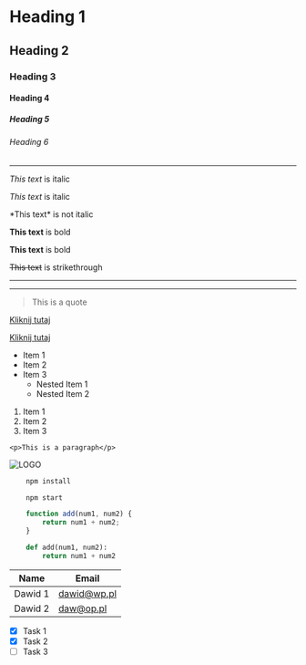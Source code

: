 <!-- Nagłówki -->
# Heading 1
## Heading 2
### Heading 3
#### Heading 4
##### Heading 5
###### Heading 6

---

<!-- Pochylenie -->
*This text* is italic

_This text_ is italic

\*This text\* is not italic <!-- Pisanie znaków zarezerwowanych -->

<!-- Pogrubienie -->
**This text** is bold

__This text__ is bold

<!-- Przekreślenie -->
~~This text~~ is strikethrough

<!-- Pozioma linia -->
---
___

<!-- Wyróżnienie -->
> This is a quote

<!-- Link -->
[Kliknij tutaj](https://kliknij.pl)

[Kliknij tutaj](https://kliknij.pl "Wyświetlana nazwa")

<!-- UL -->
* Item 1
* Item 2
* Item 3
	* Nested Item 1
	* Nested Item 2

<!-- OL -->
1. Item 1
1. Item 2
1. Item 3

<!-- Code Block w lini -->
`<p>This is a paragraph</p>`

<!-- Obrazek -->
![LOGO](https://encrypted-tbn0.gstatic.com/images?q=tbn:ANd9GcQtwmEz4WzFUl2Vx4R5IPZFWsz_0pyPbgH3khr8QCHwUR_Qn6ZXm5dVuaCipMDUKnLRUyU&usqp=CAU)

<!-- Znaki na Github'ie -->
<!-- Code Blocks -->
```bash
	npm install

	npm start
```

```javascript
	function add(num1, num2) {
		return num1 + num2;
	}
```

```python
	def add(num1, num2):
		return num1 + num2
```

<!-- Tabele -->
| Name		| Email			|
|-------	|---------	|
|Dawid 1	|dawid@wp.pl|
|Dawid 2	|daw@op.pl	|

<!-- Listy zadań -->
* [x] Task 1
* [x] Task 2
* [ ] Task 3
